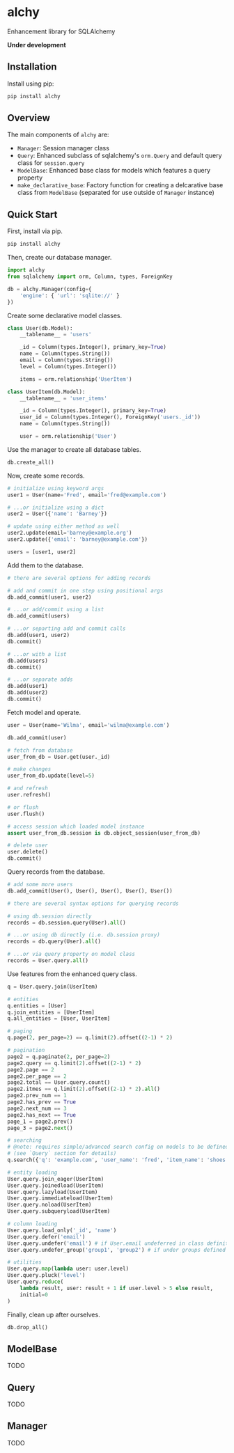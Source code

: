 # alchy

Enhancement library for SQLAlchemy

**Under development**

## Installation

Install using pip:

```bash
pip install alchy
```

## Overview

The main components of `alchy` are:

- `Manager`: Session manager class
- `Query`: Enhanced subclass of sqlalchemy's `orm.Query` and default query class for `session.query`
- `ModelBase`: Enhanced base class for models which features a query property
- `make_declarative_base`: Factory function for creating a delcarative base class from `ModelBase` (separated for use outside of `Manager` instance)

## Quick Start

First, install via pip.

```bash
pip install alchy
```

Then, create our database manager.

```python
import alchy
from sqlalchemy import orm, Column, types, ForeignKey

db = alchy.Manager(config={
    'engine': { 'url': 'sqlite://' }
})
```

Create some declarative model classes.

```python
class User(db.Model):
    __tablename__ = 'users'

    _id = Column(types.Integer(), primary_key=True)
    name = Column(types.String())
    email = Column(types.String())
    level = Column(types.Integer())

    items = orm.relationship('UserItem')

class UserItem(db.Model):
    __tablename__ = 'user_items'

    _id = Column(types.Integer(), primary_key=True)
    user_id = Column(types.Integer(), ForeignKey('users._id'))
    name = Column(types.String())

    user = orm.relationship('User')
```

Use the manager to create all database tables.

```python
db.create_all()
```

Now, create some records.

```python
# initialize using keyword args
user1 = User(name='Fred', email='fred@example.com')

# ...or initialize using a dict
user2 = User({'name': 'Barney'})

# update using either method as well
user2.update(email='barney@example.org')
user2.update({'email': 'barney@example.com'})

users = [user1, user2]
```

Add them to the database.

```python
# there are several options for adding records

# add and commit in one step using positional args
db.add_commit(user1, user2)

# ...or add/commit using a list
db.add_commit(users)

# ...or separting add and commit calls
db.add(user1, user2)
db.commit()

# ...or with a list
db.add(users)
db.commit()

# ...or separate adds
db.add(user1)
db.add(user2)
db.commit()
```

Fetch model and operate.

```python
user = User(name='Wilma', email='wilma@example.com')

db.add_commit(user)

# fetch from database
user_from_db = User.get(user._id)

# make changes
user_from_db.update(level=5)

# and refresh
user.refresh()

# or flush
user.flush()

# access session which loaded model instance
assert user_from_db.session is db.object_session(user_from_db)

# delete user
user.delete()
db.commit()
```

Query records from the database.

```python
# add some more users
db.add_commit(User(), User(), User(), User(), User())

# there are several syntax options for querying records

# using db.session directly
records = db.session.query(User).all()

# ...or using db directly (i.e. db.session proxy)
records = db.query(User).all()

# ...or via query property on model class
records = User.query.all()
```

Use features from the enhanced query class.

```python
q = User.query.join(UserItem)

# entities
q.entities = [User]
q.join_entities = [UserItem]
q.all_entities = [User, UserItem]

# paging
q.page(2, per_page=2) == q.limit(2).offset((2-1) * 2)

# pagination
page2 = q.paginate(2, per_page=2)
page2.query == q.limit(2).offset((2-1) * 2)
page2.page == 2
page2.per_page == 2
page2.total == User.query.count()
page2.itmes == q.limit(2).offset((2-1) * 2).all()
page2.prev_num == 1
page2.has_prev == True
page2.next_num == 3
page2.has_next == True
page_1 = page2.prev()
page_3 = page2.next()

# searching
# @note: requires simple/advanced search config on models to be defined
# (see `Query` section for details)
q.search({'q': 'example.com', 'user_name': 'fred', 'item_name': 'shoes'}).all()

# entity loading
User.query.join_eager(UserItem)
User.query.joinedload(UserItem)
User.query.lazyload(UserItem)
User.query.immediateload(UserItem)
User.query.noload(UserItem)
User.query.subqueryload(UserItem)

# column loading
User.query.load_only('_id', 'name')
User.query.defer('email')
User.query.undefer('email') # if User.email undeferred in class definition
User.query.undefer_group('group1', 'group2') # if under groups defined in class

# utilities
User.query.map(lambda user: user.level)
User.query.pluck('level')
User.query.reduce(
    lambda result, user: result + 1 if user.level > 5 else result,
    initial=0
)
```

Finally, clean up after ourselves.

```python
db.drop_all()
```

## ModelBase

TODO

## Query

TODO

## Manager

TODO
